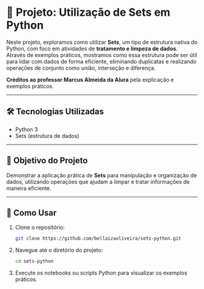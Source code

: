 # 🚀 **Projeto: Utilização de Sets em Python**

Neste projeto, exploramos como utilizar **Sets**, um tipo de estrutura nativa do Python, com foco em atividades de **tratamento e limpeza de dados**. Através de exemplos práticos, mostramos como essa estrutura pode ser útil para lidar com dados de forma eficiente, eliminando duplicatas e realizando operações de conjunto como união, interseção e diferença.  

**Créditos ao professor Marcus Almeida da Alura** pela explicação e exemplos práticos.


---

## 🛠️ **Tecnologias Utilizadas**
- Python 3
- Sets (estrutura de dados)

---

## 🎯 **Objetivo do Projeto**
Demonstrar a aplicação prática de **Sets** para manipulação e organização de dados, utilizando operações que ajudam a limpar e tratar informações de maneira eficiente.

---

## 🚀 **Como Usar**
1. Clone o repositório:
   ```bash
   git clone https://github.com/bellaizaoliveira/sets-python.git
   ```
2. Navegue até o diretório do projeto:
   ```bash
   cd sets-python
   ```
3. Execute os notebooks ou scripts Python para visualizar os exemplos práticos.
```

